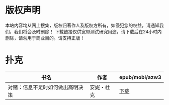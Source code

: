 # 版权声明

本站内容均从网上搜集，版权归著作人及版权方所有，如侵犯您的权益，请通知我们，我们将会及时删除！ 下载链接仅供宽带测试研究用途，请下载后在24小时内删除，请勿用于商业目的。请支持正版！

# 扑克

| 书名 | 作者 | epub/mobi/azw3 |
| --- | --- | --- |
| 对赌：信息不足时如何做出高明决策 | 安妮・杜克 | [下载](https://url89.ctfile.com/f/31084289-1357043983-9ffaef?p=8866) |
